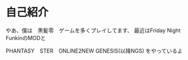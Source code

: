 # 自己紹介
やあ、僕は　黒髪零　ゲームを多くプレイしてます、
最近はFriday Night FunkinのMODと

PHANTASY　STER　ONLINE2NEW GENESIS(以降NGS)
をやっているよ

